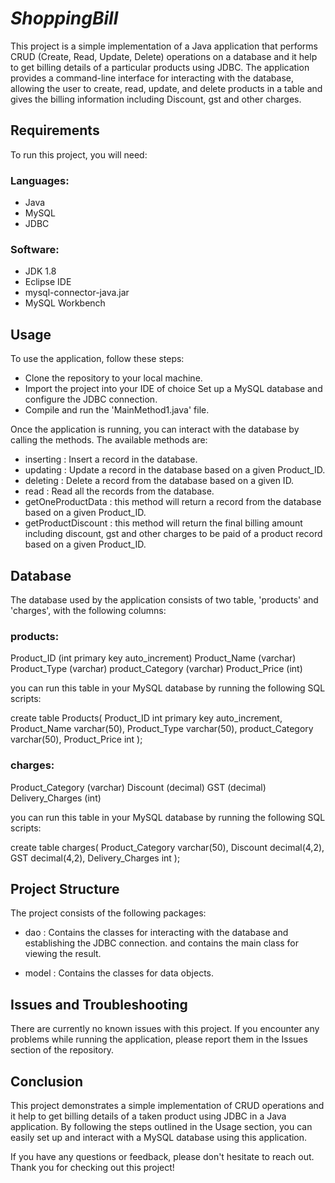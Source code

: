 # ***ShoppingBill***


This project is a simple implementation of a Java application that performs CRUD
(Create, Read, Update, Delete) operations on a database and it help to get billing details of 
a particular products using JDBC. The application provides a command-line interface for interacting
with the database, allowing the user to create, read, update, and delete products in a table and gives 
the billing information including Discount, gst and other charges.


## **Requirements**

To run this project, you will need:

### **Languages:**

- Java
- MySQL
- JDBC

### **Software:**

- JDK 1.8
- Eclipse IDE
- mysql-connector-java.jar
- MySQL Workbench

## **Usage**

To use the application, follow these steps:

- Clone the repository to your local machine.
- Import the project into your IDE of choice
  Set up a MySQL database and configure the JDBC connection.
- Compile and run the 'MainMethod1.java' file.


Once the application is running, you can interact with the database by calling the methods.
The available methods are:

- inserting : Insert a record in the database.
- updating : Update a record in the database based on a given Product_ID.
- deleting : Delete a record from the database based on a given ID.
- read     : Read all the records from the database.
- getOneProductData : this method will return a record from the database based on a given Product_ID.
- getProductDiscount : this method will return the final billing amount including discount, gst and
                      other charges to be paid of a product record based on a given Product_ID.


## **Database** 
The database used by the application consists of two table, 'products' and 'charges', with the 
following columns:

### **products:**
Product_ID (int primary key auto_increment)
Product_Name (varchar)
Product_Type (varchar)
product_Category (varchar)
Product_Price (int)

you can run this table in your MySQL database by running the following SQL scripts:

create table Products(
Product_ID int primary key auto_increment,
Product_Name varchar(50),
Product_Type varchar(50),
product_Category varchar(50),
Product_Price int
);



### **charges:**
Product_Category (varchar)
Discount (decimal)
GST (decimal)
Delivery_Charges (int)

you can run this table in your MySQL database by running the following SQL scripts:

create table charges(
Product_Category varchar(50),
Discount decimal(4,2),
GST decimal(4,2),
Delivery_Charges int
);


## **Project Structure**

The project consists of the following packages:

- dao : Contains the classes for interacting with the database and establishing the JDBC connection.
      and contains the main class for viewing the result.

- model : Contains the classes for data objects.



## **Issues and Troubleshooting**

There are currently no known issues with this project. If you
encounter any problems while running the application, please report 
them in the Issues section of the repository.

## **Conclusion**

This project demonstrates a simple implementation of CRUD operations and it help to get billing 
details of a taken product using JDBC in a Java application. By following the steps outlined in the
Usage section, you can easily set up and interact with a MySQL database using this application.

If you have any questions or feedback, please don't hesitate to reach out. 
Thank you for checking out this project!

